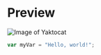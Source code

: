 # Preview

![Image of Yaktocat](https://octodex.github.com/images/yaktocat.png)


``` javascript
var myVar = "Hello, world!";
```
